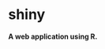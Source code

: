 
<!-- README.md is generated from README.Rmd. Please edit that file -->

# shiny

<!-- badges: start -->
<!-- badges: end -->

**A web application using R.**
